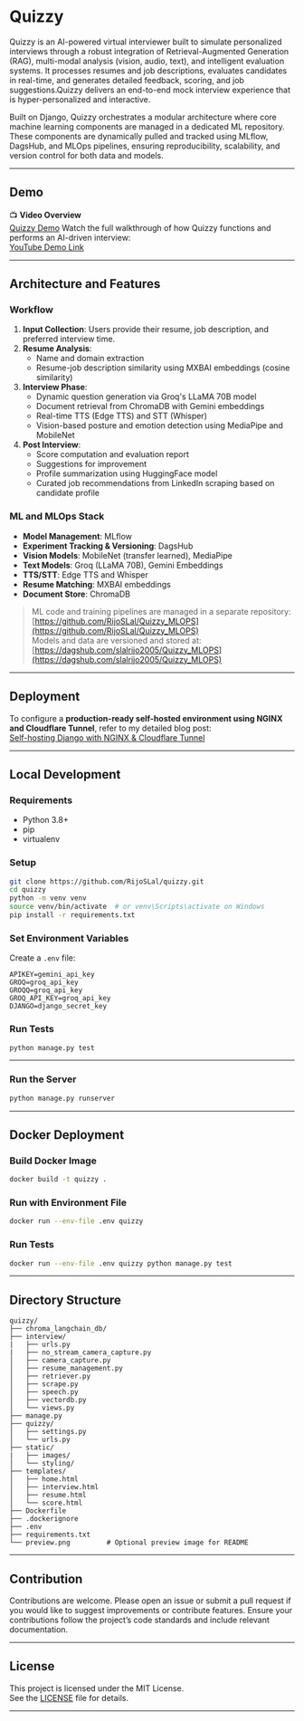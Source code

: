 # Quizzy

Quizzy is an AI-powered virtual interviewer built to simulate personalized interviews through a robust integration of Retrieval-Augmented Generation (RAG), multi-modal analysis (vision, audio, text), and intelligent evaluation systems. It processes resumes and job descriptions, evaluates candidates in real-time, and generates detailed feedback, scoring, and job suggestions.Quizzy delivers an end-to-end mock interview experience that is hyper-personalized and interactive.

Built on Django, Quizzy orchestrates a modular architecture where core machine learning components are managed in a dedicated ML repository. These components are dynamically pulled and tracked using MLflow, DagsHub, and MLOps pipelines, ensuring reproducibility, scalability, and version control for both data and models.

---

## Demo

📺 **Video Overview**  
[Quizzy Demo](https://github.com/RijoSLal/my-portfolio/blob/main/images/quizzy.png)
Watch the full walkthrough of how Quizzy functions and performs an AI-driven interview:  
[YouTube Demo Link](https://www.youtube.com/watch?v=YOUR_VIDEO_LINK_HERE)

---

## Architecture and Features

### Workflow

1. **Input Collection**: Users provide their resume, job description, and preferred interview time.
2. **Resume Analysis**:
   - Name and domain extraction
   - Resume-job description similarity using MXBAI embeddings (cosine similarity)
3. **Interview Phase**:
   - Dynamic question generation via Groq's LLaMA 70B model
   - Document retrieval from ChromaDB with Gemini embeddings
   - Real-time TTS (Edge TTS) and STT (Whisper)
   - Vision-based posture and emotion detection using MediaPipe and MobileNet
4. **Post Interview**:
   - Score computation and evaluation report
   - Suggestions for improvement
   - Profile summarization using HuggingFace model
   - Curated job recommendations from LinkedIn scraping based on candidate profile

### ML and MLOps Stack

- **Model Management**: MLflow
- **Experiment Tracking & Versioning**: DagsHub
- **Vision Models**: MobileNet (transfer learned), MediaPipe
- **Text Models**: Groq (LLaMA 70B), Gemini Embeddings
- **TTS/STT**: Edge TTS and Whisper
- **Resume Matching**: MXBAI embeddings
- **Document Store**: ChromaDB

> ML code and training pipelines are managed in a separate repository:  
> [https://github.com/RijoSLal/Quizzy_MLOPS](https://github.com/RijoSLal/Quizzy_MLOPS)  
> Models and data are versioned and stored at:  
> [https://dagshub.com/slalrijo2005/Quizzy_MLOPS](https://dagshub.com/slalrijo2005/Quizzy_MLOPS)

---

## Deployment

To configure a **production-ready self-hosted environment using NGINX and Cloudflare Tunnel**, refer to my detailed blog post:  
[Self-hosting Django with NGINX & Cloudflare Tunnel](https://rijo.hashnode.dev/self-hosting-django-with-nginx-cloudflare-tunnel-configure-a-production-ready-server)

---

## Local Development

### Requirements

- Python 3.8+
- pip
- virtualenv

### Setup

```bash
git clone https://github.com/RijoSLal/quizzy.git
cd quizzy
python -m venv venv
source venv/bin/activate  # or venv\Scripts\activate on Windows
pip install -r requirements.txt
```

### Set Environment Variables

Create a `.env` file:

```env
APIKEY=gemini_api_key
GROQ=groq_api_key
GROQQ=groq_api_key
GROQ_API_KEY=groq_api_key
DJANGO=django_secret_key
```

### Run Tests

```bash
python manage.py test
```

---

### Run the Server

```bash
python manage.py runserver
```

---

## Docker Deployment

### Build Docker Image

```bash
docker build -t quizzy .
```

### Run with Environment File

```bash
docker run --env-file .env quizzy
```

### Run Tests

```bash
docker run --env-file .env quizzy python manage.py test
```

---

## Directory Structure

```
quizzy/
├── chroma_langchain_db/
├── interview/
|   ├── urls.py
|   ├── no_stream_camera_capture.py
│   ├── camera_capture.py
│   ├── resume_management.py
│   ├── retriever.py
│   ├── scrape.py
│   ├── speech.py
│   ├── vectordb.py
│   └── views.py
├── manage.py
├── quizzy/
│   ├── settings.py
│   └── urls.py
├── static/
|   ├── images/
│   └── styling/
├── templates/
│   ├── home.html
│   ├── interview.html
│   ├── resume.html
│   └── score.html
├── Dockerfile
├── .dockerignore
├── .env
├── requirements.txt
└── preview.png         # Optional preview image for README
```

---

## Contribution

Contributions are welcome. Please open an issue or submit a pull request if you would like to suggest improvements or contribute features. Ensure your contributions follow the project’s code standards and include relevant documentation.

---

## License

This project is licensed under the MIT License.  
See the [LICENSE](./LICENSE) file for details.

---
